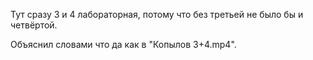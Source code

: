 Тут сразу 3 и 4 лабораторная, потому что без третьей не было бы и четвёртой.

Объяснил словами что да как в "Копылов 3+4.mp4".
